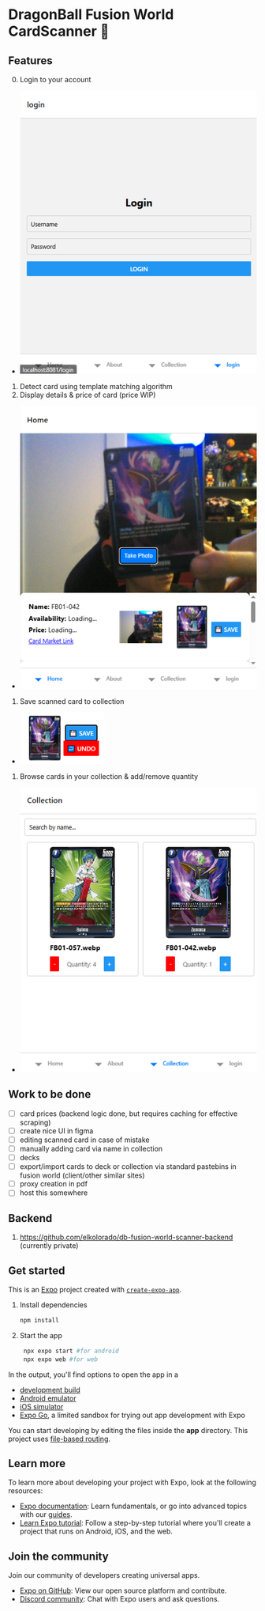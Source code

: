 # DragonBall Fusion World CardScanner  👋

## Features
0. Login to your account
- ![alt text](image-3.png)
1. Detect card using template matching algorithm
2. Display details & price of card (price WIP)
- ![alt text](image.png)
1. Save scanned card to collection
- ![alt text](image-1.png)
1. Browse cards in your collection & add/remove quantity
-  ![alt text](image-2.png)

## Work to be done
- [ ] card prices (backend logic done, but requires caching for effective scraping)
- [ ] create nice UI in figma
- [ ] editing scanned card in case of mistake
- [ ] manually adding card via name in collection
- [ ] decks
- [ ] export/import cards to deck or collection via standard pastebins in fusion world (client/other similar sites)
- [ ] proxy creation in pdf
- [ ] host this somewhere

## Backend
1. https://github.com/elkolorado/db-fusion-world-scanner-backend (currently private)

## Get started
This is an [Expo](https://expo.dev) project created with [`create-expo-app`](https://www.npmjs.com/package/create-expo-app).
1. Install dependencies

   ```bash
   npm install
   ```

2. Start the app

   ```bash
    npx expo start #for android
    npx expo web #for web
   ```

In the output, you'll find options to open the app in a

- [development build](https://docs.expo.dev/develop/development-builds/introduction/)
- [Android emulator](https://docs.expo.dev/workflow/android-studio-emulator/)
- [iOS simulator](https://docs.expo.dev/workflow/ios-simulator/)
- [Expo Go](https://expo.dev/go), a limited sandbox for trying out app development with Expo

You can start developing by editing the files inside the **app** directory. This project uses [file-based routing](https://docs.expo.dev/router/introduction).

## Learn more

To learn more about developing your project with Expo, look at the following resources:

- [Expo documentation](https://docs.expo.dev/): Learn fundamentals, or go into advanced topics with our [guides](https://docs.expo.dev/guides).
- [Learn Expo tutorial](https://docs.expo.dev/tutorial/introduction/): Follow a step-by-step tutorial where you'll create a project that runs on Android, iOS, and the web.

## Join the community

Join our community of developers creating universal apps.

- [Expo on GitHub](https://github.com/expo/expo): View our open source platform and contribute.
- [Discord community](https://chat.expo.dev): Chat with Expo users and ask questions.
